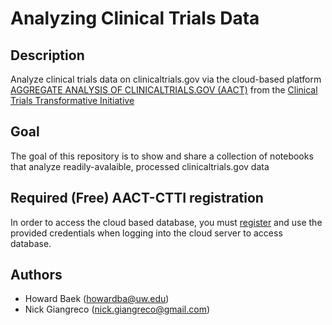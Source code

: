 # Analyzing Clinical Trials Data

## Description

Analyze clinical trials data on clinicaltrials.gov via the cloud-based platform [AGGREGATE ANALYSIS OF CLINICALTRIALS.GOV (AACT)](https://aact.ctti-clinicaltrials.org/points_to_consider) from the [Clinical Trials Transformative Initiative](https://www.ctti-clinicaltrials.org/)

## Goal

The goal of this repository is to show and share a collection of notebooks that analyze readily-avalaible, processed clinicaltrials.gov data 

## Required (Free) AACT-CTTI registration

In order to access the cloud based database, you must [register](https://aact.ctti-clinicaltrials.org/users/sign_up) and use the provided credentials when logging into the cloud server to access database.

## Authors

* Howard Baek (howardba@uw.edu)
* Nick Giangreco (nick.giangreco@gmail.com)

